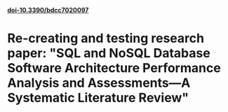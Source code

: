 **[doi-10.3390/bdcc7020097](https://doi.org/10.3390/bdcc7020097)**
# Re-creating and testing research paper: "SQL and NoSQL Database Software Architecture Performance Analysis and Assessments—A Systematic Literature Review"
